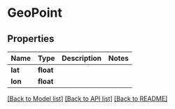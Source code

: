# GeoPoint

## Properties
Name | Type | Description | Notes
------------ | ------------- | ------------- | -------------
**lat** | **float** |  | 
**lon** | **float** |  | 

[[Back to Model list]](../README.md#documentation-for-models) [[Back to API list]](../README.md#documentation-for-api-endpoints) [[Back to README]](../README.md)


